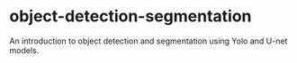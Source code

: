 # object-detection-segmentation
An introduction to object detection and segmentation using Yolo and U-net models. 
